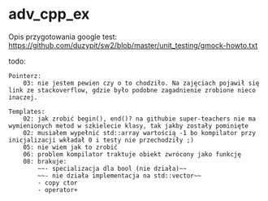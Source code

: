 # adv_cpp_ex

Opis przygotowania google test: https://github.com/duzypit/sw2/blob/master/unit_testing/gmock-howto.txt

todo:

    Pointerz:
        03: nie jestem pewien czy o to chodziło. Na zajęciach pojawił się link ze stackoverflow, gdzie było podobne zagadnienie zrobione nieco inaczej.

    Templates:
        02: jak zrobić begin(), end()? na githubie super-teachers nie ma wymienionych metod w szkielecie klasy, tak jakby zostały pominięte
        02: musiałem wypełnić std::array wartością -1 bo kompilator przy inicjalizacji wkładał 0 i testy nie przechodziły ;)
        05: nie wiem jak to zrobić
        06: problem kompilator traktuje obiekt zwrócony jako funkcję
        08: brakuje:
            ~~- specializacja dla bool (nie działa)~~
            ~~- nie działa implementacja na std::vector~~
            - copy ctor
            - operator+
